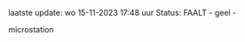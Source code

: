 laatste update: 
wo 15-11-2023 17:48   uur 
Status: FAALT - geel - 
<div class="service Y">microstation</div>